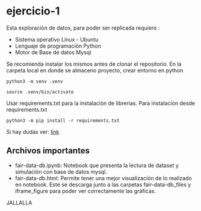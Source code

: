 # ejercicio-1

Esta exploraciòn de datos, para poder ser replicada requiere :
* Sistema operativo Linux - Ubuntu
* Lenguaje de programaciòn Python
* Motor de Base de datos Mysql

Se recomienda instalar los mismos antes de clonar el repositorio. En la carpeta local en donde se almaceno proyecto, crear entorno en python 
```
python3 -m venv .venv
```
```
source .venv/bin/activate
```

Usar requirements.txt para la instalaciòn de librerias. Para instalaciòn desde requirements.txt

```
python3 -m pip install -r requirements.txt
```

Si hay dudas ver: [link](https://packaging.python.org/en/latest/guides/installing-using-pip-and-virtual-environments/)

## Archivos importantes
* fair-data-db.ipynb: Notebook que presenta la lectura de dataset y simulaciòn con base de datos mysql.
* fair-data-db.html: Permite tener una mejor visualizaciòn de lo realizado en notebook. Este se descarga junto a las carpetas fair-data-db_files y iframe_figure para poder ver correctamente las gràficas.

JALLALLA
